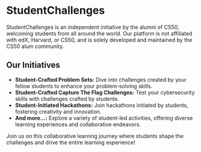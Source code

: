 # StudentChallenges

StudentChallenges is an independent initiative by the alumni of CS50, welcoming students from all around the world. Our platform is not affiliated with edX, Harvard, or CS50, and is solely developed and maintained by the CS50 alum community.

## Our Initiatives

- **Student-Crafted Problem Sets:** Dive into challenges created by your fellow students to enhance your problem-solving skills.
- **Student-Crafted Capture The Flag Challenges:** Test your cybersecurity skills with challenges crafted by students.
- **Student-Initiated Hackathons:** Join hackathons initiated by students, fostering creativity and innovation.
- **And more...:** Explore a variety of student-led activities, offering diverse learning experiences and collaborative endeavors.

Join us on this collaborative learning journey where students shape the challenges and drive the entire learning experience!
